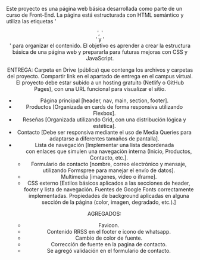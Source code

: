 Este proyecto es una página web básica desarrollada como parte de un curso de Front-End. La página está estructurada con HTML semántico y utiliza las etiquetas '<header>', '<main>' y '<footer>' para organizar el contenido. El objetivo es aprender a crear la estructura básica de una página web y prepararla para futuras mejoras con CSS y JavaScript.

ENTREGA:
Carpeta en Drive (pública) que contenga los archivos y carpetas del proyecto.
Compartir link en el apartado de entrega en el campus virtual.
El proyecto debe estar subido a un hosting gratuito (Netlify o GitHub Pages), con una URL funcional para visualizar el sitio.

- Página principal [header, nav, main, section, footer].
- Productos [Organizada en cards de forma responsiva utilizando Flexbox].
- Reseñas [Organizada utilizando Grid, con una distribución lógica y estética].
- Contacto [Debe ser responsiva mediante el uso de Media Queries para adaptarse a diferentes tamaños de pantalla].
- Lista de navegación [Implementar una lista desordenada <ul> con enlaces que simulen una navegación interna (Inicio, Productos, Contacto, etc.].
- Formulario de contacto [nombre, correo electrónico y mensaje, utilizando Formspree para manejar el envío de datos].
- Multimedia [imagenes, video o iframe].
- CSS externo [Estilos básicos aplicados a las secciones de header, footer y lista de navegación. Fuentes de Google Fonts correctamente implementadas. Propiedades de background aplicadas en alguna sección de la página (color, imagen, degradado, etc.).]

AGREGADOS:
- Favicon.
- Contenido RRSS en el footer e icono de whatsapp.
- Cambio de color de fuente.
- Corrección de fuente en la pagina de contacto. 
- Se agregó validación en el formulario de contacto.